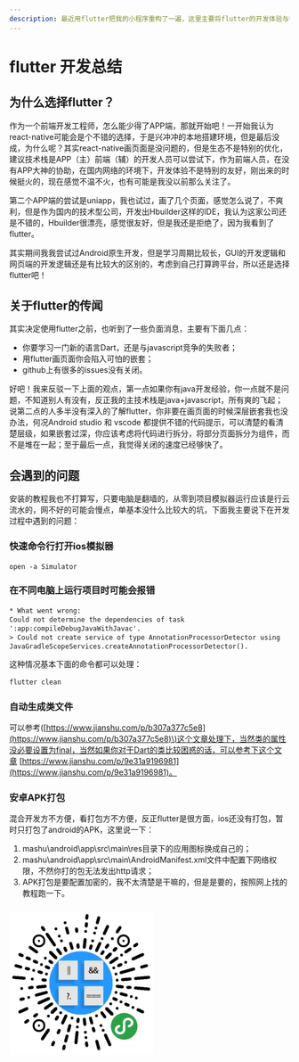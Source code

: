 ```yaml
---
description: 最近用flutter把我的小程序重构了一遍，这里主要将flutter的开发体验与微信小程序做一个比较，总结一下是否好用。
---
```


# flutter 开发总结

## 为什么选择flutter？

作为一个前端开发工程师，怎么能少得了APP端，那就开始吧！一开始我认为react-native可能会是个不错的选择，于是兴冲冲的本地搭建环境，但是最后没成，为什么呢？其实react-native画页面是没问题的，但是生态不是特别的优化，建议技术栈是APP（主）前端（辅）的开发人员可以尝试下，作为前端人员，在没有APP大神的协助，在国内网络的环境下，开发体验不是特别的友好，刚出来的时候挺火的，现在感觉不温不火，也有可能是我没以前那么关注了。

第二个APP端的尝试是uniapp，我也试过，画了几个页面，感觉怎么说了，不爽利，但是作为国内的技术型公司，开发出Hbuilder这样的IDE，我认为这家公司还是不错的，Hbuilder很漂亮，感觉很友好，但是我还是拒绝了，因为我看到了flutter。

其实期间我我尝试过Android原生开发，但是学习周期比较长，GUI的开发逻辑和网页端的开发逻辑还是有比较大的区别的，考虑到自己打算跨平台，所以还是选择flutter吧！

## 关于flutter的传闻

其实决定使用flutter之前，也听到了一些负面消息，主要有下面几点：

* 你要学习一门新的语言Dart，还是与javascript竞争的失败者；
* 用flutter画页面你会陷入可怕的嵌套；
* github上有很多的issues没有关闭。

好吧！我来反驳一下上面的观点，第一点如果你有java开发经验，你一点就不是问题，不知道别人有没有，反正我的主技术栈是java+javascript，所有爽的飞起；说第二点的人多半没有深入的了解flutter，你非要在画页面的时候深层嵌套我也没办法，何况Android studio 和 vscode 都提供不错的代码提示，可以清楚的看清楚层级，如果嵌套过深，你应该考虑将代码进行拆分，将部分页面拆分为组件，而不是堆在一起；至于最后一点，我觉得关闭的速度已经够快了。

## 会遇到的问题

安装的教程我也不打算写，只要电脑是翻墙的，从零到项目模拟器运行应该是行云流水的，网不好的可能会慢点，单基本没什么比较大的坑，下面我主要说下在开发过程中遇到的问题：

### 快速命令行打开ios模拟器

```text
open -a Simulator
```

### 在不同电脑上运行项目时可能会报错

```text
* What went wrong:
Could not determine the dependencies of task ':app:compileDebugJavaWithJavac'.
> Could not create service of type AnnotationProcessorDetector using JavaGradleScopeServices.createAnnotationProcessorDetector().
```

这种情况基本下面的命令都可以处理：

```bash
flutter clean
```

### 自动生成类文件

可以参考\([https://www.jianshu.com/p/b307a377c5e8](https://www.jianshu.com/p/b307a377c5e8)\)这个文章处理下，当然类的属性没必要设置为final，当然如果你对于Dart的类比较困惑的话，可以参考下这个文章 [https://www.jianshu.com/p/9e31a9196981](https://www.jianshu.com/p/9e31a9196981)。

### 安卓APK打包

混合开发方不方便，看打包方不方便，反正flutter是很方面，ios还没有打包，暂时只打包了android的APK，这里说一下：

1. mashu\android\app\src\main\res目录下的应用图标换成自己的；
2. mashu\android\app\src\main\AndroidManifest.xml文件中配置下网络权限，不然你打的包无法发出http请求；
3. APK打包是要配置加密的，我不太清楚是干嘛的，但是是要的，按照网上找的教程跑一下。

### 

![&#x7801;&#x53D4;](../.gitbook/assets/gh_f4410a11c277_258.jpg)

